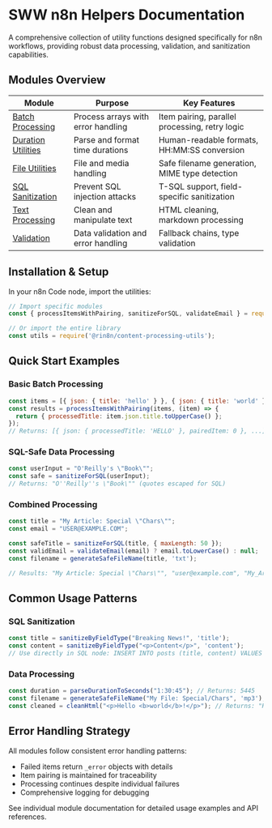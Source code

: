 # SWW n8n Helpers Documentation

A comprehensive collection of utility functions designed specifically for n8n workflows, providing robust data processing, validation, and sanitization capabilities.

## Modules Overview

| Module | Purpose | Key Features |
|--------|---------|--------------|
| [Batch Processing](./batch-processing.md) | Process arrays with error handling | Item pairing, parallel processing, retry logic |
| [Duration Utilities](./duration-utilities.md) | Parse and format time durations | Human-readable formats, HH:MM:SS conversion |
| [File Utilities](./file-utilities.md) | File and media handling | Safe filename generation, MIME type detection |
| [SQL Sanitization](./sql-sanitization.md) | Prevent SQL injection attacks | T-SQL support, field-specific sanitization |
| [Text Processing](./text-processing.md) | Clean and manipulate text | HTML cleaning, markdown processing |
| [Validation](./validation-utilities.md) | Data validation and error handling | Fallback chains, type validation |

## Installation & Setup

In your n8n Code node, import the utilities:

```javascript
// Import specific modules
const { processItemsWithPairing, sanitizeForSQL, validateEmail } = require('@rin8n/content-processing-utils');

// Or import the entire library
const utils = require('@rin8n/content-processing-utils');
```

## Quick Start Examples

### Basic Batch Processing
```javascript
const items = [{ json: { title: 'hello' } }, { json: { title: 'world' } }];
const results = processItemsWithPairing(items, (item) => {
  return { processedTitle: item.json.title.toUpperCase() };
});
// Returns: [{ json: { processedTitle: 'HELLO' }, pairedItem: 0 }, ...]
```

### SQL-Safe Data Processing
```javascript
const userInput = "O'Reilly's \"Book\"";
const safe = sanitizeForSQL(userInput);
// Returns: "O''Reilly''s \"Book\"" (quotes escaped for SQL)
```

### Combined Processing
```javascript
const title = "My Article: Special \"Chars\"";
const email = "USER@EXAMPLE.COM";

const safeTitle = sanitizeForSQL(title, { maxLength: 50 });
const validEmail = validateEmail(email) ? email.toLowerCase() : null;
const filename = generateSafeFileName(title, 'txt');

// Results: "My Article: Special \"Chars\"", "user@example.com", "My_Article__Special__Chars_.txt"
```

## Common Usage Patterns

### SQL Sanitization
```javascript
const title = sanitizeByFieldType("Breaking News!", 'title');
const content = sanitizeByFieldType("<p>Content</p>", 'content');
// Use directly in SQL node: INSERT INTO posts (title, content) VALUES ('{{ $json.title }}', '{{ $json.content }}')
```

### Data Processing
```javascript
const duration = parseDurationToSeconds("1:30:45"); // Returns: 5445
const filename = generateSafeFileName("My File: Special/Chars", 'mp3'); // Returns: "My_File__Special_Chars.mp3"
const cleaned = cleanHtml("<p>Hello <b>world</b>!</p>"); // Returns: "Hello world!"
```

## Error Handling Strategy

All modules follow consistent error handling patterns:
- Failed items return `_error` objects with details
- Item pairing is maintained for traceability
- Processing continues despite individual failures
- Comprehensive logging for debugging

See individual module documentation for detailed usage examples and API references. 